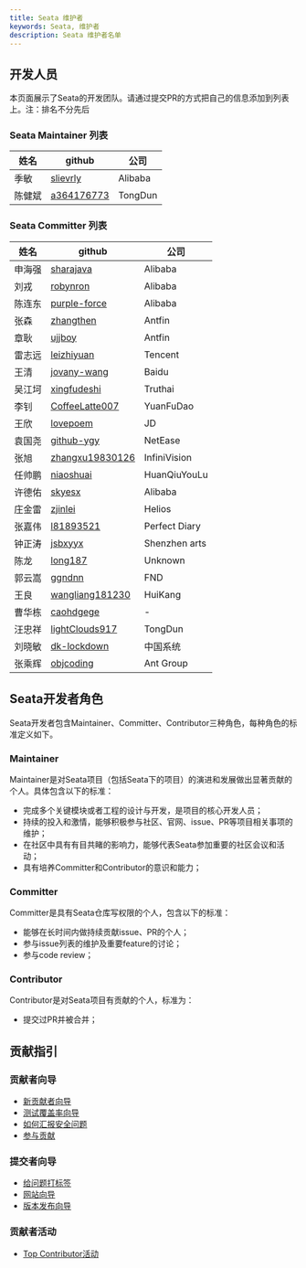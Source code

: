 ```yaml
---
title: Seata 维护者
keywords: Seata, 维护者
description: Seata 维护者名单
---
```


## 开发人员

本页面展示了Seata的开发团队。请通过提交PR的方式把自己的信息添加到列表上。注：排名不分先后

### Seata Maintainer 列表
| 姓名   | github                                      | 公司    |
| ------ | ------------------------------------------- | ------- |
| 季敏   | [slievrly](https://github.com/slievrly)     | Alibaba |
| 陈健斌 | [a364176773](https://github.com/a364176773) | TongDun |

### Seata Committer 列表

| 姓名 | github          | 公司             |
|--| --------------- | --------------- |
| 申海强 | [sharajava](https://github.com/sharajava)       | Alibaba        |
| 刘戎 | [robynron](https://github.com/robynron)      | Alibaba        |
| 陈连东 | [purple-force](https://github.com/purple-force)    | Alibaba        |
| 张森 | [zhangthen](https://github.com/zhangthen)       | Antfin          |
| 章耿 | [ujjboy](https://github.com/ujjboy)          | Antfin          |
| 雷志远 | [leizhiyuan](https://github.com/leizhiyuan)      | Tencent          |
| 王清 | [jovany-wang](https://github.com/jovany-wang)     | Baidu          |
| 吴江坷 | [xingfudeshi](https://github.com/xingfudeshi)     | Truthai         |
| 李钊 | [CoffeeLatte007](https://github.com/CoffeeLatte007)  | YuanFuDao       |
| 王欣 | [lovepoem](https://github.com/lovepoem)        | JD         |
| 袁国尧 | [github-ygy](https://github.com/github-ygy)      | NetEase            |
| 张旭 | [zhangxu19830126](https://github.com/zhangxu19830126) | InfiniVision    |
| 任帅鹏 | [niaoshuai](https://github.com/niaoshuai)       | HuanQiuYouLu    |
| 许德佑 | [skyesx](https://github.com/skyesx)          | Alibaba          |
| 庄金雷 | [zjinlei](https://github.com/zjinlei)         | Helios          |
| 张嘉伟 | [l81893521](https://github.com/l81893521)       | Perfect Diary |
| 钟正涛 | [jsbxyyx](https://github.com/jsbxyyx)         | Shenzhen arts   |
| 陈龙 | [long187](https://github.com/long187)         | Unknown          |
| 郭云嵩 | [ggndnn](https://github.com/ggndnn)         | FND          |
| 王良 | [wangliang181230](https://github.com/wangliang181230) | HuiKang |
| 曹华栋 | [caohdgege](https://github.com/caohdgege) | - |
| 汪忠祥 | [lightClouds917](https://github.com/lightClouds917) | TongDun |
| 刘晓敏 | [dk-lockdown](https://github.com/dk-lockdown) | 中国系统 |
| 张乘辉 | [objcoding](https://github.com/objcoding) | Ant Group |

## Seata开发者角色

Seata开发者包含Maintainer、Committer、Contributor三种角色，每种角色的标准定义如下。

### Maintainer

Maintainer是对Seata项目（包括Seata下的项目）的演进和发展做出显著贡献的个人。具体包含以下的标准：

*   完成多个关键模块或者工程的设计与开发，是项目的核心开发人员；
*   持续的投入和激情，能够积极参与社区、官网、issue、PR等项目相关事项的维护；
*   在社区中具有有目共睹的影响力，能够代表Seata参加重要的社区会议和活动；
*   具有培养Committer和Contributor的意识和能力；

### Committer

Committer是具有Seata仓库写权限的个人，包含以下的标准：

*   能够在长时间内做持续贡献issue、PR的个人；
*   参与issue列表的维护及重要feature的讨论；
*   参与code review；

### Contributor

Contributor是对Seata项目有贡献的个人，标准为：

*   提交过PR并被合并；

## 贡献指引
### 贡献者向导
* [新贡献者向导](./contributor-guide/new-contributor-guide_dev.html)
* [测试覆盖率向导](./contributor-guide/test-coverage-guide_dev.html)
* [如何汇报安全问题](./contributor-guide/reporting-security-issues_dev.html)
* [参与贡献](./guide_dev.html)

### 提交者向导
* [给问题打标签](./committer-guide/label-an-issue-guide_dev.html)
* [网站向导](./committer-guide/website-guide_dev.html)
* [版本发布向导](./committer-guide/release-guide_dev.html)

### 贡献者活动
* [Top Contributor活动](./contributor-activity/top-contributer_dev.html)